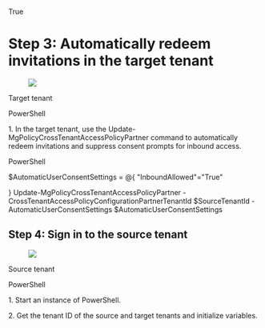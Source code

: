 <!-- PageHeader="IsSyncAllowed" -->

True

Step 3: Automatically redeem invitations in the target tenant
===

<figure>

![](figures/0)

</figure>


Target tenant

PowerShell

1\. In the target tenant, use the Update-MgPolicyCrossTenantAccessPolicyPartner command to automatically redeem invitations and suppress consent prompts for inbound access.

PowerShell

$AutomaticUserConsentSettings = @{ "InboundAllowed"="True"

} Update-MgPolicyCrossTenantAccessPolicyPartner - CrossTenantAccessPolicyConfigurationPartnerTenantId $SourceTenantId -AutomaticUserConsentSettings $AutomaticUserConsentSettings


## Step 4: Sign in to the source tenant

<figure>

![](figures/1)

</figure>


Source tenant

PowerShell

1\. Start an instance of PowerShell.

2\. Get the tenant ID of the source and target tenants and initialize variables.
